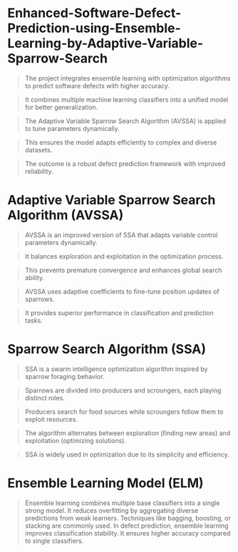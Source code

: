 # Enhanced-Software-Defect-Prediction-using-Ensemble-Learning-by-Adaptive-Variable-Sparrow-Search

> The project integrates ensemble learning with optimization algorithms to predict software defects with higher accuracy.

> It combines multiple machine learning classifiers into a unified model for better generalization.

> The Adaptive Variable Sparrow Search Algorithm (AVSSA) is applied to tune parameters dynamically.

> This ensures the model adapts efficiently to complex and diverse datasets.

> The outcome is a robust defect prediction framework with improved reliability.

# Adaptive Variable Sparrow Search Algorithm (AVSSA)

> AVSSA is an improved version of SSA that adapts variable control parameters dynamically.

> It balances exploration and exploitation in the optimization process.

> This prevents premature convergence and enhances global search ability.

> AVSSA uses adaptive coefficients to fine-tune position updates of sparrows.

> It provides superior performance in classification and prediction tasks.

# Sparrow Search Algorithm (SSA)

> SSA is a swarm intelligence optimization algorithm inspired by sparrow foraging behavior.
 
> Sparrows are divided into producers and scroungers, each playing distinct roles.
 
> Producers search for food sources while scroungers follow them to exploit resources.
 
> The algorithm alternates between exploration (finding new areas) and exploitation (optimizing solutions).

> SSA is widely used in optimization due to its simplicity and efficiency.

# Ensemble Learning Model (ELM)

> Ensemble learning combines multiple base classifiers into a single strong model.
> It reduces overfitting by aggregating diverse predictions from weak learners.
> Techniques like bagging, boosting, or stacking are commonly used.
In defect prediction, ensemble learning improves classification stability.
It ensures higher accuracy compared to single classifiers.
